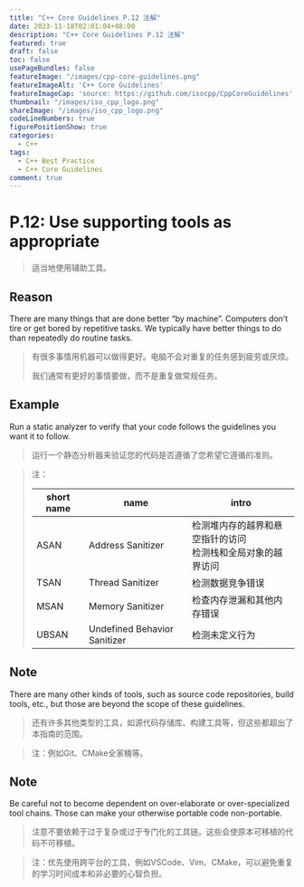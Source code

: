```yaml
---
title: "C++ Core Guidelines P.12 注解"
date: 2023-11-18T02:01:04+08:00
description: "C++ Core Guidelines P.12 注解"
featured: true
draft: false
toc: false
usePageBundles: false
featureImage: "/images/cpp-core-guidelines.png"
featureImageAlt: 'C++ Core Guidelines'
featureImageCap: 'source: https://github.com/isocpp/CppCoreGuidelines'
thumbnail: "/images/iso_cpp_logo.png"
shareImage: "/images/iso_cpp_logo.png"
codeLineNumbers: true
figurePositionShow: true
categories:
  - C++
tags:
  - C++ Best Practice
  - C++ Core Guidelines
comment: true
---
```


# P.12: Use supporting tools as appropriate

>适当地使用辅助工具。

## Reason

There are many things that are done better “by machine”. Computers don’t tire or get bored by repetitive tasks. We typically have better things to do than repeatedly do routine tasks.

>有很多事情用机器可以做得更好。电脑不会对重复的任务感到疲劳或厌烦。
>
>我们通常有更好的事情要做，而不是重复做常规任务。

## Example

Run a static analyzer to verify that your code follows the guidelines you want it to follow.

>运行一个静态分析器来验证您的代码是否遵循了您希望它遵循的准则。

> 注：
>
> | short name | name                         | intro                                                        |
> | ---------- | ---------------------------- | ------------------------------------------------------------ |
> | ASAN       | Address Sanitizer            | 检测堆内存的越界和悬空指针的访问<br/>检测栈和全局对象的越界访问 |
> | TSAN       | Thread Sanitizer             | 检测数据竞争错误                                             |
> | MSAN       | Memory Sanitizer             | 检查内存泄漏和其他内存错误                                   |
> | UBSAN      | Undefined Behavior Sanitizer | 检测未定义行为                                               |

## Note

There are many other kinds of tools, such as source code repositories, build tools, etc., but those are beyond the scope of these guidelines.

> 还有许多其他类型的工具，如源代码存储库、构建工具等，但这些都超出了本指南的范围。

> 注：例如Git、CMake全家桶等。

## Note

Be careful not to become dependent on over-elaborate or over-specialized tool chains. Those can make your otherwise portable code non-portable.

> 注意不要依赖于过于复杂或过于专门化的工具链。这些会使原本可移植的代码不可移植。

> 注：优先使用跨平台的工具，例如VSCode、Vim、CMake，可以避免重复的学习时间成本和非必要的心智负担。
